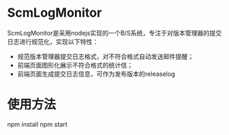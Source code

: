 # ScmLogMonitor
ScmLogMonitor是采用nodejs实现的一个B/S系统，专注于对版本管理器的提交日志进行规范化，实现以下特性：
* 规范版本管理器提交日志格式，对不符合格式自动发送邮件提醒；
* 前端页面图形化展示不符合格式的统计信；
* 前端页面生成提交日志信息，可作为发布版本的releaselog

# 使用方法
npm install
npm start

